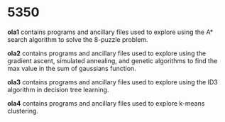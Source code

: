 # 5350


**ola1** contains programs and ancillary files used to explore using the A* search algorithm to solve the 8-puzzle problem.

**ola2** contains programs and ancillary files used to explore using the gradient ascent, simulated annealing, and genetic algorithms to find the max value in the sum of gaussians function.

**ola3** contains programs and ancillary files used to explore using the ID3 algorithm in decision tree learning.

**ola4** contains programs and ancillary files used to explore k-means clustering.


